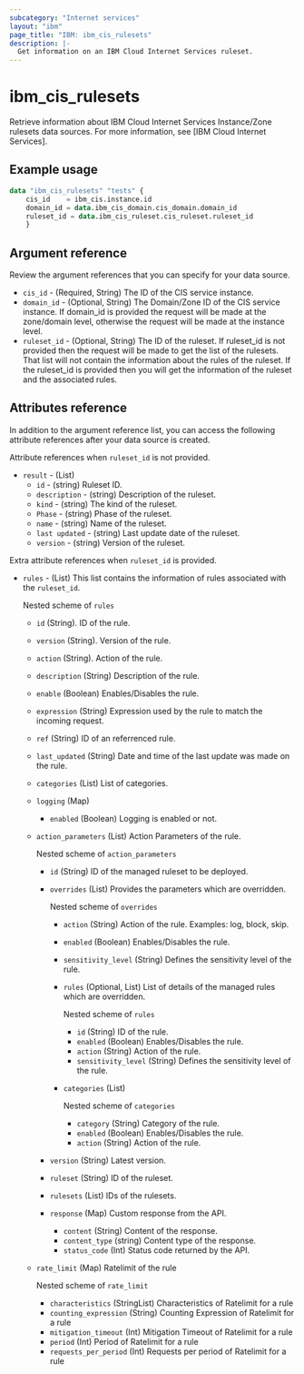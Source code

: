 ```yaml
---
subcategory: "Internet services"
layout: "ibm"
page_title: "IBM: ibm_cis_rulesets"
description: |-
  Get information on an IBM Cloud Internet Services ruleset.
---
```


# ibm_cis_rulesets

Retrieve information about IBM Cloud Internet Services Instance/Zone rulesets data sources. For more information, see [IBM Cloud Internet Services].

## Example usage

```terraform
data "ibm_cis_rulesets" "tests" {
    cis_id    = ibm_cis.instance.id
    domain_id = data.ibm_cis_domain.cis_domain.domain_id
    ruleset_id = data.ibm_cis_ruleset.cis_ruleset.ruleset_id
    }
```

## Argument reference
Review the argument references that you can specify for your data source.

- `cis_id` - (Required, String) The ID of the CIS service instance.
- `domain_id` - (Optional, String) The Domain/Zone ID of the CIS service instance. If domain_id is provided the request will be made at the zone/domain level, otherwise the request will be made at the instance level.  
- `ruleset_id` - (Optional, String) The ID of the ruleset. If ruleset_id is not provided then the request will be made to get the list of the rulesets. That list will not contain the information about the rules of the ruleset. If the ruleset_id is provided then you will get the information of the ruleset and the associated rules.

## Attributes reference 

In addition to the argument reference list, you can access the following attribute references after your data source is created.

Attribute references when `ruleset_id` is not provided.

- `result` - (List)
    - `id` - (string) Ruleset ID.
    - `description` - (string) Description of the ruleset.
    - `kind` - (string) The kind of the ruleset.
    - `Phase` - (string) Phase of the ruleset.
    - `name` - (string) Name of the ruleset.
    - `last updated` - (string) Last update date of the ruleset.
    - `version` - (string) Version of the ruleset.

Extra attribute references when `ruleset_id` is provided. 

- `rules` - (List) This list contains the information of rules associated with the `ruleset_id`.
  
  Nested scheme of `rules`
    - `id` (String). ID of the rule.
    - `version` (String). Version of the rule.
    - `action` (String). Action of the rule.
    - `description` (String) Description of the rule.
    - `enable` (Boolean) Enables/Disables the rule.
    - `expression` (String) Expression used by the rule to match the incoming request.
    - `ref` (String) ID of an referrenced rule.
    - `last_updated` (String) Date and time of the last update was made on the rule.
    - `categories` (List) List of categories.
    - `logging` (Map) 
      - `enabled` (Boolean) Logging is enabled or not.
    - `action_parameters` (List) Action Parameters of the rule.
    
      Nested scheme of `action_parameters`
      - `id` (String) ID of the managed ruleset to be deployed.
      - `overrides` (List) Provides the parameters which are overridden.

        Nested scheme of `overrides`
        - `action` (String) Action of the rule. Examples: log, block, skip.
        - `enabled` (Boolean) Enables/Disables the rule.
        - `sensitivity_level` (String) Defines the sensitivity level of the rule.
        - `rules` (Optional, List) List of details of the managed rules which are overridden.

          Nested scheme of `rules`
          - `id` (String) ID of the rule.
          - `enabled` (Boolean) Enables/Disables the rule.
          - `action` (String) Action of the rule.
          - `sensitivity_level` (String) Defines the sensitivity level of the rule.
        - `categories` (List)
          
          Nested scheme of `categories`
          - `category` (String) Category of the rule.
          - `enabled` (Boolean) Enables/Disables the rule.
          - `action` (String) Action of the rule.
      - `version` (String) Latest version.
      - `ruleset` (String) ID of the ruleset.
      - `rulesets` (List) IDs of the rulesets.
      - `response` (Map) Custom response from the API.
        - `content` (String) Content of the response.
        - `content_type` (string) Content type of the response.
        - `status_code` (Int) Status code returned by the API.
    - `rate_limit` (Map) Ratelimit of the rule
      
      Nested scheme of `rate_limit`
      - `characteristics` (StringList) Characteristics of Ratelimit for a rule
      - `counting_expression` (String) Counting Expression of Ratelimit for a rule
      - `mitigation_timeout` (Int) Mitigation Timeout of Ratelimit for a rule
      - `period` (Int) Period of Ratelimit for a rule
      - `requests_per_period` (Int) Requests per period of Ratelimit for a rule
